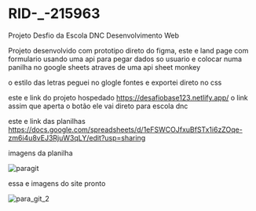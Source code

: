 # RID-_-215963
Projeto Desfio da Escola DNC Desenvolvimento Web 

Projeto desenvolvido com prototipo direto do figma, este e land page com formulario usando uma api para pegar dados so usuario 
e colocar numa panilha no google sheets atraves de uma api sheet monkey

o estilo das letras peguei no glogle fontes e exportei direto no css 

este e link do projeto hospedado https://desafiobase123.netlify.app/
o link assim que aperta o botão ele vai direto para escola dnc

este e link das planilhas https://docs.google.com/spreadsheets/d/1eFSWCOJfxuBfSTx1i6zZOqe-zm6i4u8vEJ3RjuW3qLY/edit?usp=sharing

imagens da planilha 

![paragit](https://github.com/user-attachments/assets/f8fa098b-adf7-4d31-8361-f504ca3d728d)

essa e imagens do site pronto

![para_git_2](https://github.com/user-attachments/assets/cde11af7-766a-42c3-959d-6464f3e70288)







